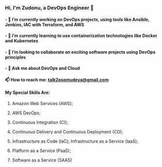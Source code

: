 ### Hi, I'm Zudonu, a DevOps Engineer 👋

#### - 🔭 I’m currently working on DevOps projects, using tools like Ansible, Jenkins, IAC with Terraform, and AWS
#### - 🌱 I’m currently learning to use containerization technologies like Docker and Kubernetes
#### - 👯 I’m looking to collaborate on exciting software projects using DevOps principles
#### - 💬 Ask me about DevOps and Cloud
#### 📫 How to reach me: talk2osomudeya@gmail.com



#### My Special Skills Are:

1. Amazon Web Services (AWS); 

2. AWS DevOps; 

3. Continuous Integration (CI); 

4. Continuous Delivery and Continuous Deployment (CD); 

5. Infrastructure as Code (laC); Infrastructure as a Service (laaS); 

6. Platform as a Service (PaaS); 

7. Software as a Service (SAAS)

